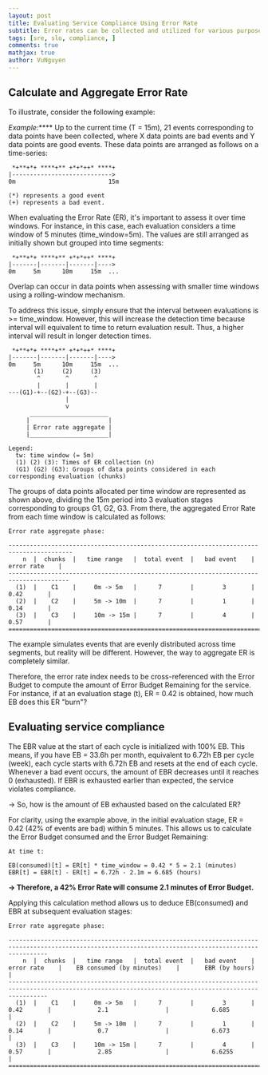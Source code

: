```yaml
---
layout: post
title: Evaluating Service Compliance Using Error Rate
subtitle: Error rates can be collected and utilized for various purposes, including assessing service compliance and implementing automation to reduce manual interventions.
tags: [sre, slo, compliance, ]
comments: true
mathjax: true
author: VuNguyen
---
```


## Calculate and Aggregate Error Rate

To illustrate, consider the following example:

_Example:_**** Up to the current time (T = 15m), 21 events corresponding to data points have been collected, where X data points are bad events and Y data points are good events. These data points are arranged as follows on a time-series:

```
 *+**+*+ ****+** +*+*++* ****+
|---------------------------->
0m              			15m

(*) represents a good event
(+) represents a bad event.
```

When evaluating the Error Rate (ER), it's important to assess it over time windows. For instance, in this case, each evaluation considers a time window of 5 minutes (time_window=5m). The values are still arranged as initially shown but grouped into time segments:

```
 *+**+*+ ****+** +*+*++* ****+
|-------|-------|-------|---->
0m     5m      10m     15m  ...
```
Overlap can occur in data points when assessing with smaller time windows using a rolling-window mechanism.

To address this issue, simply ensure that the interval between evaluations is >= time_window. However, this will increase the detection time because interval will equivalent to time to return evaluation result. Thus, a higher interval will result in longer detection times.

```
 *+**+*+ ****+** +*+*++* ****+
|-------|-------|-------|---->
0m     5m      10m     15m	...
       (1)     (2)     (3)
		^    	^    	^
		|    	|    	|
---(G1)-+--(G2)-+--(G3)--
				|
				v
	  ______________________
	 |                      |
	 | Error rate aggregate |
	 |______________________|

Legend:
  tw: time window (= 5m)
  (1) (2) (3): Times of ER collection (n)
  (G1) (G2) (G3): Groups of data points considered in each corresponding evaluation (chunks)

```

The groups of data points allocated per time window are represented as shown above, dividing the 15m period into 3 evaluation stages corresponding to groups G1, G2, G3. From there, the aggregated Error Rate from each time window is calculated as follows:

```
Error rate aggregate phase:

----------------------------------------------------------------------------------------
    n  |  chunks  |   time range   |  total event  |   bad event    |    error rate    |
---------------------------------------------------------------------------------------
  (1)  |  	C1    |  	0m -> 5m   |      7    	   |    	3       |      	0.42       |
  (2)  |  	C2    |  	5m -> 10m  |      7    	   |    	1       |      	0.14       |
  (3)  |  	C3    |  	10m -> 15m |      7    	   |    	4       |      	0.57       |
========================================================================================
```
The example simulates events that are evenly distributed across time segments, but reality will be different. However, the way to aggregate ER is completely similar.

Therefore, the error rate index needs to be cross-referenced with the Error Budget to compute the amount of Error Budget Remaining for the service. For instance, if at an evaluation stage (t), ER = 0.42 is obtained, how much EB does this ER "burn"?

## Evaluating service compliance

The EBR value at the start of each cycle is initialized with 100% EB. This means, if you have EB = 33.6h per month, equivalent to 6.72h EB per cycle (week), each cycle starts with 6.72h EB and resets at the end of each cycle. Whenever a bad event occurs, the amount of EBR decreases until it reaches 0 (exhausted). If EBR is exhausted earlier than expected, the service violates compliance.

-> So, how is the amount of EB exhausted based on the calculated ER?

For clarity, using the example above, in the initial evaluation stage, ER = 0.42 (42% of events are bad) within 5 minutes. This allows us to calculate the Error Budget consumed and the Error Budget Remaining:

```
At time t:

EB(consumed)[t] = ER[t] * time_window = 0.42 * 5 = 2.1 (minutes)
EBR[t] = EBR[t] - ER[t] = 6.72h - 2.1m = 6.685 (hours)
```
**-> Therefore, a 42% Error Rate will consume 2.1 minutes of Error Budget.**

Applying this calculation method allows us to deduce EB(consumed) and EBR at subsequent evaluation stages:

```
Error rate aggregate phase:

-------------------------------------------------------------------------------------------------------------------------------------------------------
    n  |  chunks  |   time range   |  total event  |   bad event    |    error rate    |	EB consumed (by minutes)	|	   	EBR (by hours)		  |
-------------------------------------------------------------------------------------------------------------------------------------------------------
  (1)  |  	C1    |  	0m -> 5m   |      7    	   |    	3       |      	0.42       |			 2.1				|			 6.685			  |
  (2)  |  	C2    |  	5m -> 10m  |      7    	   |    	1       |      	0.14       |			 0.7				|			 6.673			  |
  (3)  |  	C3    |  	10m -> 15m |      7    	   |    	4       |      	0.57       |			 2.85 				|			 6.6255			  |
=======================================================================================================================================================
```